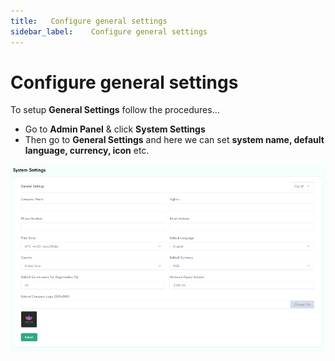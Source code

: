 ```yaml
---
title:   Configure general settings
sidebar_label:    Configure general settings
---
```


# Configure general settings
To setup **General Settings** follow the procedures…


- Go to **Admin Panel** &  click **System Settings**
- Then go to **General Settings** and here we can set **system name, default language, currency, icon** etc.

![FacultyLMS](../assets/faculty/general_settings.png)

